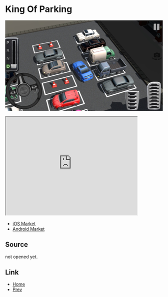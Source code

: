 
# King Of Parking

![KingOfParking](KingOfParking.jpg)

<iframe width="420" height="315"
src="https://www.youtube.com/embed/qJ8jgXvVZZo">
</iframe>

* [iOS Market](https://itunes.apple.com/kr/app/%ED%82%B9%EC%98%A4%EB%B8%8C%ED%8C%8C%ED%82%B9/id1438588245?mt=8)
* [Android Market](https://play.google.com/store/apps/details?id=com.polygontek.tkop)

## Source

not opened yet.

## Link

* [Home](../README.md)
* [Prev](../ShootingManiac/ShootingManiac.md)

